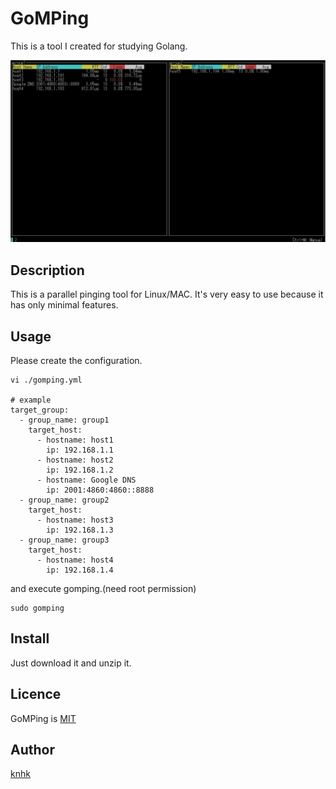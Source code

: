 GoMPing
==== 
This is a tool I created for studying Golang.

![sample](sample.jpg)

## Description
This is a parallel pinging tool for Linux/MAC.
It's very easy to use because it has only minimal features.

## Usage
Please create the configuration.
```shell
vi ./gomping.yml

# example
target_group:
  - group_name: group1
    target_host:
      - hostname: host1
        ip: 192.168.1.1
      - hostname: host2
        ip: 192.168.1.2
      - hostname: Google DNS
        ip: 2001:4860:4860::8888
  - group_name: group2
    target_host:
      - hostname: host3
        ip: 192.168.1.3
  - group_name: group3
    target_host:
      - hostname: host4
        ip: 192.168.1.4
```

and execute gomping.(need root permission)
```shell
sudo gomping
```

## Install
Just download it and unzip it.

## Licence
GoMPing is [MIT](https://github.com/tcnksm/tool/blob/master/LICENCE)

## Author
[knhk](https://github.com/knhk)
